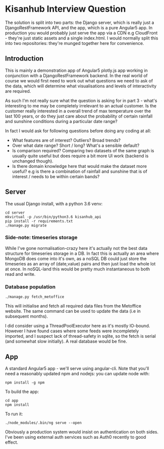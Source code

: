 # Kisanhub Interview Question

The solution is split into two parts: the Django server, which is really just a DjangoRestFramework API, and the app, which is a pure Angular5 app. In production you would probably just serve the app via a CDN e.g CloudFront - they're just static assets and a single index.html. I would normally split this into two repositories: they're munged together here for convenience.

## Introduction

This is mainly a demonstration app of Angular5 plotly.js app working in conjunction with a DjangoRestFramework backend. In the real world of course we would first need to work out what questions we need to ask of the data, which will determine what visualisations and levels of interactivity are required. 

As such I'm not really sure what the question is asking for in part 3 - what's interesting to me may be completely irrelevant to an actual customer. Is the customer really interested in a overall trend of max temperature over the last 100 years, or do they just care about the probability of certain rainfall and sunshine conditions during a particular date range? 

In fact I would ask for following questions before doing any coding at all:

* What features are of interest? Outliers? Broad trends?
* Over what date range? Short / long? What's a sensible default?
* Is comparison required? Comparing two datasets of the same graph is usually quite useful but does require a bit more UI work (backend is unchanged though).
* Is there domain knowledge here that would make the dataset more useful? e.g is there a combination of rainfall and sunshine that is of interest / needs to be within certain bands?


## Server

The usual Django install, with a python 3.6 venv:
```
cd server
mkvirtual -p /usr/bin/python3.6 kisanhub_api
pip install -r requirements.txt
./manage.py migrate
```

### Side-note: timeseries storage

While I've gone normalisation-crazy here it's actually not the best data structure for timeseries storage in a DB. In fact this is actually an area where MongoDB does come into it's own, as a noSQL DB could just store the timeseries as an array of (date,value) pairs and then just load the whole lot at once. In noSQL-land this would be pretty much instantaneous to both read and write. 

### Database population

`./manage.py fetch_metoffice`

This will initialise and fetch all required data files from the Metoffice website. The same command can be used to update the data (i.e in subsequent months).

I did consider using a ThreadPoolExecutor here as it's mostly IO-bound. However I have found cases where some feeds were incompletely imported, and I suspect lack of thread-safety in sqlite, so the fetch is serial (and somewhat slow initially). A real database would be fine.

## App

A standard Angular5 app - we'll serve using angular-cli. Note that you'll need a reasonably updated npm and nodejs: you can update node with:

`npm install -g npm`

To build the app:

```
cd app
npm install
```

To run it:

```
./node_modules/.bin/ng serve --open
```

Obviously a production system would insist on authentication on both sides. I've been using external auth services such as Auth0 recently to good effect.
